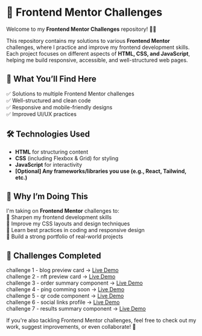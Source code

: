 # 🚀 Frontend Mentor Challenges  

Welcome to my **Frontend Mentor Challenges** repository! 🎨✨  

This repository contains my solutions to various **Frontend Mentor** challenges, where I practice and improve my frontend development skills. Each project focuses on different aspects of **HTML, CSS, and JavaScript**, helping me build responsive, accessible, and well-structured web pages.  

## 🌟 What You’ll Find Here  
✅ Solutions to multiple Frontend Mentor challenges  
✅ Well-structured and clean code  
✅ Responsive and mobile-friendly designs  
✅ Improved UI/UX practices  

## 🛠️ Technologies Used  
- **HTML** for structuring content  
- **CSS** (including Flexbox & Grid) for styling  
- **JavaScript** for interactivity  
- **[Optional] Any frameworks/libraries you use (e.g., React, Tailwind, etc.)**  

## 📌 Why I’m Doing This  
I'm taking on **Frontend Mentor** challenges to:  
🔹 Sharpen my frontend development skills  
🔹 Improve my CSS layouts and design techniques  
🔹 Learn best practices in coding and responsive design  
🔹 Build a strong portfolio of real-world projects  

## 🚧 Challenges Completed  
challenge 1 -  blog preview card -> <a href="blogpreviewcardmain.vercel.app">Live Demo</a><br>
challenge 2 -  nft preview card -> <a href="https://frontend-mentor-challenges-u6zf.vercel.app/">Live Demo</a><br>
challenge 3 -  order summary component -> <a href="https://order-summary-main-alpha.vercel.app/">Live Demo</a><br>
challenge 4 -  ping comming soon -> <a href="frontend-mentor-challenges-gules.vercel.app">Live Demo</a><br>
challenge 5 -  qr code component -> <a href="qr-code-component-main-gamma-one.vercel.app">Live Demo</a><br>
challenge 6 -  social links profile -> <a href="sociallinksprofile-steel.vercel.app">Live Demo</a><br>
challenge 7 -  results summary component -> <a href="https://results-summary-componente.netlify.app/">Live Demo</a><br>

If you're also tackling Frontend Mentor challenges, feel free to check out my work, suggest improvements, or even collaborate! 🚀  
